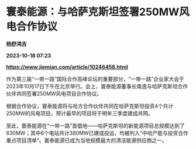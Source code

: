 # 寰泰能源：与哈萨克斯坦签署250MW风电合作协议
**杨舒鸿吉**

**2023-10-18 07:23**

**https://www.jiemian.com/article/10246458.html**

作为第三届“一带一路”国际合作高峰论坛的重要部分，“一带一路”企业家大会于2023年10月17日下午在北京举行。会上，寰泰能源董事长南逸与哈萨克斯坦合作伙伴共同签署250MW风电项目合作协议。

根据合作协议，寰泰能源将与哈方合作伙伴共同在哈萨克斯坦投资4个共计250MW的风电项目，预计最早的项目将于明年三季度建成并网。

至此，寰泰能源在“一带一路”首倡地——哈萨克斯坦的新能源项目总规模达到了630MW；其中6个电站共计380MW已建成投运，均被列入“中哈产能与投资合作重点项目清单”。寰泰能源已成为当地规模最大的清洁能源供应商之一。